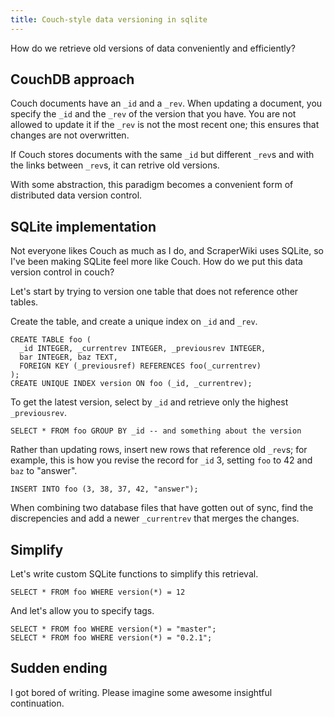 ```yaml
---
title: Couch-style data versioning in sqlite
---
```


How do we retrieve old versions of data conveniently and efficiently?

CouchDB approach
---------
Couch documents have an `_id` and a `_rev`. When updating a document,
you specify the `_id` and the `_rev` of the version that you have.
You are not allowed to update it if the `_rev` is not the most recent one;
this ensures that changes are not overwritten.

If Couch stores documents with the same `_id` but different `_rev`s
and with the links between `_rev`s, it can retrive old versions.

With some abstraction, this paradigm becomes a convenient form of
distributed data version control.

SQLite implementation
--------------
Not everyone likes Couch as much as I do, and ScraperWiki uses SQLite,
so I've been making SQLite feel more like Couch. How do we put this
data version control in couch?

Let's start by trying to version one table that does not reference
other tables.

Create the table, and create a unique index on `_id` and `_rev`.

    CREATE TABLE foo (
      _id INTEGER, _currentrev INTEGER, _previousrev INTEGER,
      bar INTEGER, baz TEXT,
      FOREIGN KEY (_previousref) REFERENCES foo(_currentrev)
    );
    CREATE UNIQUE INDEX version ON foo (_id, _currentrev);

To get the latest version, select by `_id` and retrieve only
the highest `_previousrev`.

    SELECT * FROM foo GROUP BY _id -- and something about the version

Rather than updating rows, insert new rows that reference
old `_rev`s; for example, this is how you revise the record
for `_id` 3, setting `foo` to 42 and `baz` to "answer".

    INSERT INTO foo (3, 38, 37, 42, "answer");

When combining two database files that have gotten out of sync,
find the discrepencies and add a newer `_currentrev` that merges
the changes.

Simplify
-------------

Let's write custom SQLite functions to simplify this retrieval.

    SELECT * FROM foo WHERE version(*) = 12

And let's allow you to specify tags.

    SELECT * FROM foo WHERE version(*) = "master";
    SELECT * FROM foo WHERE version(*) = "0.2.1";

Sudden ending
------
I got bored of writing. Please imagine some awesome insightful continuation.
